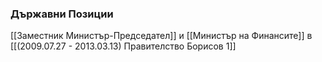 ### Държавни Позиции
[[Заместник Министър-Председател]] и [[Министър на Финансите]] в [[(2009.07.27 - 2013.03.13) Правителство Борисов 1]]